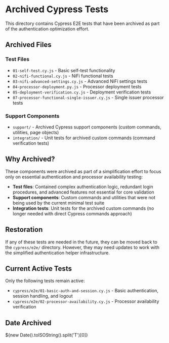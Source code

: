# Archived Cypress Tests

This directory contains Cypress E2E tests that have been archived as part of the authentication optimization effort.

## Archived Files

### Test Files
- `01-self-test.cy.js` - Basic self-test functionality
- `02-nifi-functional.cy.js` - NiFi functional tests
- `03-nifi-advanced-settings.cy.js` - Advanced NiFi settings tests
- `04-processor-deployment.py.js` - Processor deployment tests
- `05-deployment-verification.cy.js` - Deployment verification tests
- `07-processor-functional-single-issuer.cy.js` - Single issuer processor tests

### Support Components
- `support/` - Archived Cypress support components (custom commands, utilities, page objects)
- `integration/` - Unit tests for archived custom commands (command verification tests)

## Why Archived?

These components were archived as part of a simplification effort to focus only on essential authentication and processor availability testing:

- **Test files**: Contained complex authentication logic, redundant login procedures, and advanced features not essential for core validation
- **Support components**: Custom commands and utilities that were not being used by the current minimal test suite  
- **Integration tests**: Unit tests for the archived custom commands (no longer needed with direct Cypress commands approach)

## Restoration

If any of these tests are needed in the future, they can be moved back to the `cypress/e2e/` directory. However, they may need updates to work with the simplified authentication helper infrastructure.

## Current Active Tests

Only the following tests remain active:
- `cypress/e2e/01-basic-auth-and-session.cy.js` - Basic authentication, session handling, and logout
- `cypress/e2e/02-processor-availability.cy.js` - Processor availability verification

## Date Archived

${new Date().toISOString().split('T')[0]}
